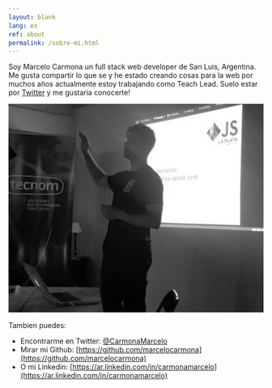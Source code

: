 ```yaml
---
layout: blank
lang: es
ref: about
permalink: /sobre-mi.html
---
```

Soy Marcelo Carmona un full stack web developer de San Luis, Argentina. Me gusta compartir lo que se y he estado creando cosas para la web por muchos años actualmente estoy trabajando como Teach Lead. Suelo estar por [Twitter](https://twitter.com/CarmonaMarcelo) y me gustaria conocerte!

<p style="text-align: center">
  <img src="/img/marcelocarmona_talk.png" alt="Marcelo Carmona" />
</p>


Tambien puedes:

* Encontrarme en Twitter: [@CarmonaMarcelo](https://twitter.com/CarmonaMarcelo)
* Mirar mi Github: [https://github.com/marcelocarmona](https://github.com/marcelocarmona)
* O mi Linkedin: [https://ar.linkedin.com/in/carmonamarcelo](https://ar.linkedin.com/in/carmonamarcelo)

<script type="application/ld+json">
{
  "@context": "http://schema.org",
  "@type": "Person",
  "name": "Marcelo Carmona",
  "url": "https://marcelocarmona.com",
  "email": "marcelo@marcelocarmona.com",
  "image": "https://marcelocarmona.com/img/marcelo.jpg",
  "sameAs": [
    "https://twitter.com/CarmonaMarcelo",
    "https://github.com/marcelocarmona",
    "https://ar.linkedin.com/in/carmonamarcelo"
  ]
}
</script>
